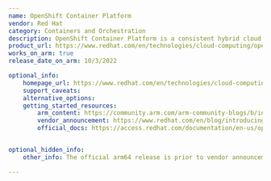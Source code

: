 ```yaml
---
name: OpenShift Container Platform
vendor: Red Hat
category: Containers and Orchestration
description: OpenShift Container Platform is a consistent hybrid cloud foundation for building and scaling containerized applications.
product_url: https://www.redhat.com/en/technologies/cloud-computing/openshift/container-platform
works_on_arm: true
release_date_on_arm: 10/3/2022

optional_info:
    homepage_url: https://www.redhat.com/en/technologies/cloud-computing/openshift/container-platform
    support_caveats:
    alternative_options:
    getting_started_resources:
        arm_content: https://community.arm.com/arm-community-blogs/b/infrastructure-solutions-blog/posts/software-innovations-with-red-hat-and-arm
        vendor_announcement: https://www.redhat.com/en/blog/introducing-red-hat-openshift-4.10
        official_docs: https://access.redhat.com/documentation/en-us/openshift_container_platform/4.10/html/getting_started/index


optional_hidden_info:
    other_info: The official arm64 release is prior to vendor announcement blog refer  https://access.redhat.com/errata/RHSA-2022:0056

---
```

